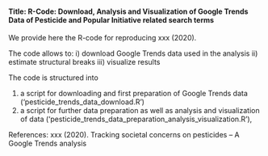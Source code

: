 #### Title: R-Code: Download, Analysis and Visualization of Google Trends Data of Pesticide and Popular Initiative related search terms

We provide here the R-code for reproducing xxx (2020). 


The code allows to: 
i) download Google Trends data used in the analysis
ii) estimate structural breaks
iii) visualize results

 
The code is structured into 
1) a script for downloading and first preparation of Google Trends data (‘pesticide_trends_data_download.R’)
2) a script for further data preparation as well as analysis and visualization of data (‘pesticide_trends_data_preparation_analysis_visualization.R’), 

References: 
xxx (2020). Tracking societal concerns on pesticides – A Google Trends analysis
